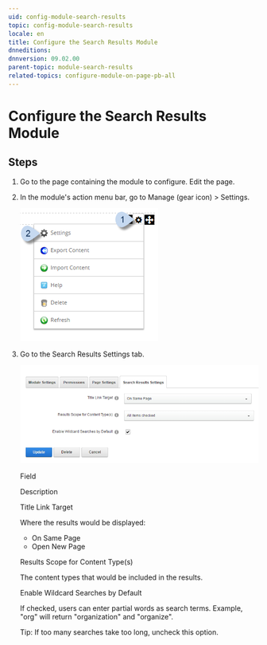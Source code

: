 ```yaml
---
uid: config-module-search-results
topic: config-module-search-results
locale: en
title: Configure the Search Results Module
dnneditions: 
dnnversion: 09.02.00
parent-topic: module-search-results
related-topics: configure-module-on-page-pb-all
---
```


# Configure the Search Results Module

## Steps

1.  Go to the page containing the module to configure. Edit the page.
2.  In the module's action menu bar, go to Manage (gear icon) \> Settings.
    
      
    
    ![Manage action menu > Settings](/images/scr-actionmenu-manage-settings.png)
    
      
    
3.  Go to the Search Results Settings tab.
    
      
    
    ![Module Settings — Search Results](/images/scr-modulesettings-SearchResults.png)
    
      
    
    Field
    
    Description
    
    Title Link Target
    
    Where the results would be displayed:
    
    *   On Same Page
    *   Open New Page
    
    Results Scope for Content Type(s)
    
    The content types that would be included in the results.
    
    Enable Wildcard Searches by Default
    
    If checked, users can enter partial words as search terms. Example, "org" will return "organization" and "organize".
    
    Tip: If too many searches take too long, uncheck this option.